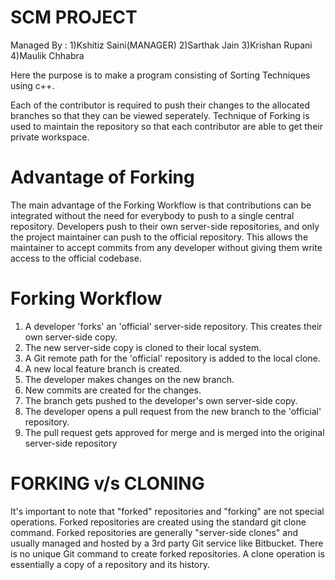 # SCM PROJECT
Managed By : 1)Kshitiz Saini(MANAGER)  2)Sarthak Jain  3)Krishan Rupani  4)Maulik Chhabra

Here the purpose is to make a program consisting of Sorting Techniques using c++.

Each of the contributor is required to push their changes to the allocated branches so that they can be viewed seperately.
Technique of Forking is used to maintain the repository so that each contributor are able to get their private workspace.

# Advantage of Forking
The main advantage of the Forking Workflow is that contributions can be integrated without the need for everybody to push to a
single central repository. Developers push to their own server-side repositories, and only the project maintainer can push to
the official repository. This allows the maintainer to accept commits from any developer without giving them write access to
the official codebase.

# Forking Workflow
1. A developer 'forks' an 'official' server-side repository. This creates their own server-side copy.
2. The new server-side copy is cloned to their local system.
3. A Git remote path for the 'official' repository is added to the local clone.
4. A new local feature branch is created.
5. The developer makes changes on the new branch.
6. New commits are created for the changes.
7. The branch gets pushed to the developer's own server-side copy.
8. The developer opens a pull request from the new branch to the 'official' repository.
9. The pull request gets approved for merge and is merged into the original server-side repository


# FORKING v/s CLONING

It's important to note that "forked" repositories and "forking" are not special operations. Forked repositories are created
using the standard git clone command. Forked repositories are generally "server-side clones" and usually managed and hosted by
a 3rd party Git service like Bitbucket. There is no unique Git command to create forked repositories. A clone operation is
essentially a copy of a repository and its history. 
